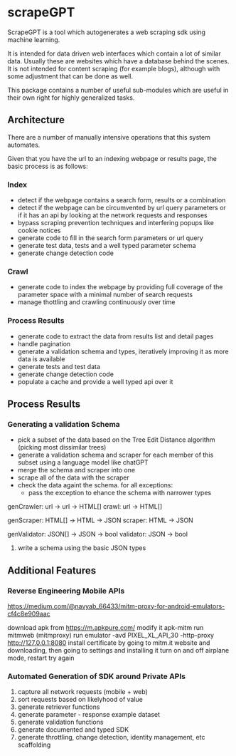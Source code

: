 # scrapeGPT

ScrapeGPT is a tool which autogenerates a web scraping sdk using machine learning.

It is intended for data driven web interfaces which contain a lot of similar data.
Usually these are websites which have a database behind the scenes. It is not intended
for content scraping (for example blogs), although with some adjustment that can be done as well.

This package contains a number of useful sub-modules which are useful in their own right for highly
generalized tasks.

## Architecture

There are a number of manually intensive operations that this system automates.

Given that you have the url to an indexing webpage or results page, the basic process is as follows:

### Index

- detect if the webpage contains a search form, results or a combination
- detect if the webpage can be circumvented by url query parameters or if it has an api by looking at the network requests and responses
- bypass scraping prevention techniques and interfering popups like cookie notices
- generate code to fill in the search form parameters or url query
- generate test data, tests and a well typed parameter schema
- generate change detection code

### Crawl

- generate code to index the webpage by providing full coverage of the parameter space with a minimal number of search requests
- manage thottling and crawling continuously over time

### Process Results

- generate code to extract the data from results list and detail pages
- handle pagination
- generate a validation schema and types, iteratively improving it as more data is available
- generate tests and test data
- generate change detection code
- populate a cache and provide a well typed api over it

## Process Results

### Generating a validation Schema

- pick a subset of the data based on the Tree Edit Distance algorithm (picking most dissimilar trees)
- generate a validation schema and scraper for each member of this subset using a language model like chatGPT
- merge the schema and scraper into one
- scrape all of the data with the scraper
- check the data againt the schema. for all exceptions:
  - pass the exception to ehance the schema with narrower types

genCrawler: url -> url -> HTML[]
crawl: url -> HTML[]

genScraper: HTML[] -> HTML -> JSON
scraper: HTML -> JSON

genValidator: JSON[] -> JSON -> bool
validator: JSON -> bool

1. write a schema using the basic JSON types

## Additional Features

### Reverse Engineering Mobile APIs

https://medium.com/@navyab_66433/mitm-proxy-for-android-emulators-cf4c8e909aac

download apk from https://m.apkpure.com/
modify it apk-mitm
run mitmweb (mitmproxy)
run emulator -avd PIXEL_XL_API_30 -http-proxy http://127.0.0.1:8080
install certificate by going to mitm.it website and downloading, then going to settings and installing it
turn on and off airplane mode, restart
try again

### Automated Generation of SDK around Private APIs

1. capture all network requests (mobile + web)
2. sort requests based on likelyhood of value
3. generate retriever functions
4. generate parameter - response example dataset
5. generate validation functions
6. generate documented and typed SDK
7. generate throttling, change detection, identity management, etc scaffolding
